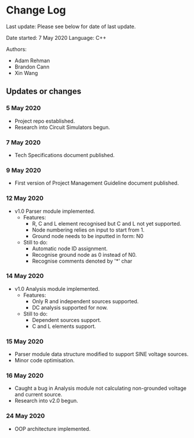 # Change Log
Last update: Please see below for date of last update.

Date started: 7 May 2020
Language: C++

Authors: 
- Adam Rehman 
- Brandon Cann 
- Xin Wang

## Updates or changes
### 5 May 2020
- Project repo established.
- Research into Circuit Simulators begun.

### 7 May 2020
- Tech Specifications document published.

### 9 May 2020
- First version of Project Management Guideline document published.

### 12 May 2020
- v1.0 Parser module implemented.
  - Features:
    - R, C and L element recognised but C and L not yet supported.
    - Node numbering relies on input to start from 1.
    - Ground node needs to be inputted in form: N0
  - Still to do:
    - Automatic node ID assignment.
    - Recognise ground node as 0 instead of N0.
    - Recognise comments denoted by '*' char

### 14 May 2020
- v1.0 Analysis module implemented.
  - Features:
    - Only R and independent sources supported.
    - DC analysis supported for now.
  - Still to do:
    - Dependent sources support.
    - C and L elements support.

### 15 May 2020
- Parser module data structure modified to support SINE voltage sources.
- Minor code optimisation.

### 16 May 2020
- Caught a bug in Analysis module not calculating non-grounded voltage and current source.
- Research into v2.0 begun.

### 24 May 2020
- OOP architecture implemented.
